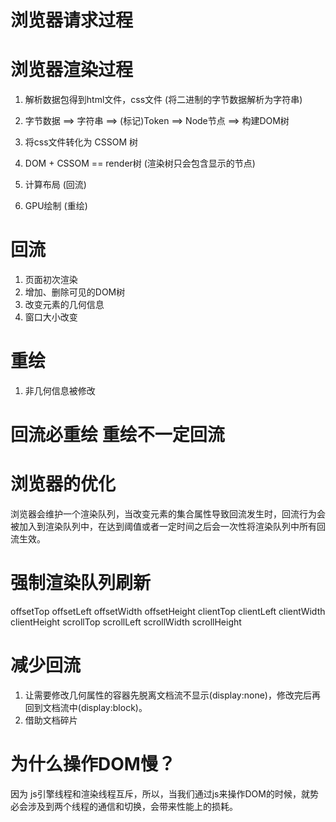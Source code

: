 # 浏览器请求过程

# 浏览器渲染过程
1. 解析数据包得到html文件，css文件 (将二进制的字节数据解析为字符串)

2. 字节数据 ==> 字符串 ==> (标记)Token ==> Node节点 ==> 构建DOM树 

3. 将css文件转化为 CSSOM 树 

4. DOM + CSSOM == render树 (渲染树只会包含显示的节点)

5. 计算布局 (回流)

6. GPU绘制  (重绘)

# 回流
1. 页面初次渲染
2. 增加、删除可见的DOM树
3. 改变元素的几何信息
4. 窗口大小改变

# 重绘
1. 非几何信息被修改

# 回流必重绘 重绘不一定回流

# 浏览器的优化
浏览器会维护一个渲染队列，当改变元素的集合属性导致回流发生时，回流行为会被加入到渲染队列中，在达到阈值或者一定时间之后会一次性将渲染队列中所有回流生效。

# 强制渲染队列刷新
offsetTop offsetLeft offsetWidth offsetHeight 
clientTop clientLeft clientWidth clientHeight 
scrollTop scrollLeft scrollWidth scrollHeight


# 减少回流
1. 让需要修改几何属性的容器先脱离文档流不显示(display:none)，修改完后再回到文档流中(display:block)。
2. 借助文档碎片


# 为什么操作DOM慢？
因为 js引擎线程和渲染线程互斥，所以，当我们通过js来操作DOM的时候，就势必会涉及到两个线程的通信和切换，会带来性能上的损耗。